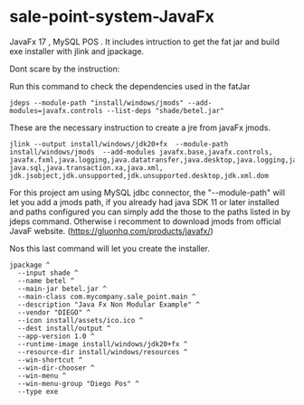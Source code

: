 # sale-point-system-JavaFx
JavaFx 17 , MySQL POS . It includes intruction to get the fat jar and build exe installer with jlink and jpackage.


Dont scare by the instruction:

Run this command to check the dependencies used in the fatJar
```
jdeps --module-path "install/windows/jmods" --add-modules=javafx.controls --list-deps "shade/betel.jar"
```


These are the necessary instruction to create a jre from javaFx jmods.
```
jlink --output install/windows/jdk20+fx  --module-path install/windows/jmods  --add-modules javafx.base,javafx.controls,
javafx.fxml,java.logging,java.datatransfer,java.desktop,java.logging,java.management,java.naming,java.rmi,java.scripting,
java.sql,java.transaction.xa,java.xml,
jdk.jsobject,jdk.unsupported,jdk.unsupported.desktop,jdk.xml.dom
```
For this project am using MySQL jdbc connector,
the   "--module-path" will let you add a jmods path, if you already had java SDK 11 or later  installed and   paths configured 
you can simply add the those to the paths listed in by jdeps command. Otherwise i recomment to download jmods from official JavaF website.
(https://gluonhq.com/products/javafx/)



Nos this last command will let you create the installer.
```
jpackage ^
  --input shade ^
  --name betel ^
  --main-jar betel.jar ^
  --main-class com.mycompany.sale_point.main ^
  --description "Java Fx Non Modular Example" ^
  --vendor "DIEGO" ^
  --icon install/assets/ico.ico ^
  --dest install/output ^
  --app-version 1.0 ^
  --runtime-image install/windows/jdk20+fx ^
  --resource-dir install/windows/resources ^
  --win-shortcut ^
  --win-dir-chooser ^
  --win-menu ^
  --win-menu-group "Diego Pos" ^
  --type exe

```



